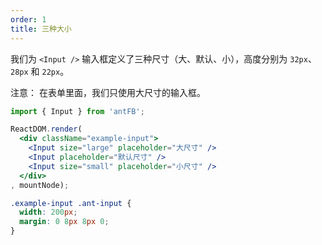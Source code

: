 ```yaml
---
order: 1
title: 三种大小
---
```


我们为 `<Input />` 输入框定义了三种尺寸（大、默认、小），高度分别为 `32px`、`28px` 和 `22px`。

注意： 在表单里面，我们只使用大尺寸的输入框。

````jsx
import { Input } from 'antFB';

ReactDOM.render(
  <div className="example-input">
    <Input size="large" placeholder="大尺寸" />
    <Input placeholder="默认尺寸" />
    <Input size="small" placeholder="小尺寸" />
  </div>
, mountNode);
````

````css
.example-input .ant-input {
  width: 200px;
  margin: 0 8px 8px 0;
}
````